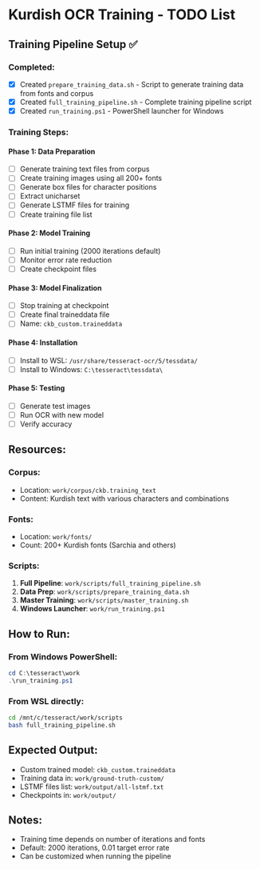 # Kurdish OCR Training - TODO List

## Training Pipeline Setup ✅

### Completed:

- [x] Created `prepare_training_data.sh` - Script to generate training data from fonts and corpus
- [x] Created `full_training_pipeline.sh` - Complete training pipeline script
- [x] Created `run_training.ps1` - PowerShell launcher for Windows

### Training Steps:

#### Phase 1: Data Preparation

- [ ] Generate training text files from corpus
- [ ] Create training images using all 200+ fonts
- [ ] Generate box files for character positions
- [ ] Extract unicharset
- [ ] Generate LSTMF files for training
- [ ] Create training file list

#### Phase 2: Model Training

- [ ] Run initial training (2000 iterations default)
- [ ] Monitor error rate reduction
- [ ] Create checkpoint files

#### Phase 3: Model Finalization

- [ ] Stop training at checkpoint
- [ ] Create final traineddata file
- [ ] Name: `ckb_custom.traineddata`

#### Phase 4: Installation

- [ ] Install to WSL: `/usr/share/tesseract-ocr/5/tessdata/`
- [ ] Install to Windows: `C:\tesseract\tessdata\`

#### Phase 5: Testing

- [ ] Generate test images
- [ ] Run OCR with new model
- [ ] Verify accuracy

## Resources:

### Corpus:

- Location: `work/corpus/ckb.training_text`
- Content: Kurdish text with various characters and combinations

### Fonts:

- Location: `work/fonts/`
- Count: 200+ Kurdish fonts (Sarchia and others)

### Scripts:

1. **Full Pipeline**: `work/scripts/full_training_pipeline.sh`
2. **Data Prep**: `work/scripts/prepare_training_data.sh`
3. **Master Training**: `work/scripts/master_training.sh`
4. **Windows Launcher**: `work/run_training.ps1`

## How to Run:

### From Windows PowerShell:

```powershell
cd C:\tesseract\work
.\run_training.ps1
```

### From WSL directly:

```bash
cd /mnt/c/tesseract/work/scripts
bash full_training_pipeline.sh
```

## Expected Output:

- Custom trained model: `ckb_custom.traineddata`
- Training data in: `work/ground-truth-custom/`
- LSTMF files list: `work/output/all-lstmf.txt`
- Checkpoints in: `work/output/`

## Notes:

- Training time depends on number of iterations and fonts
- Default: 2000 iterations, 0.01 target error rate
- Can be customized when running the pipeline
